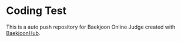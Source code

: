 # Coding Test
This is a auto push repository for Baekjoon Online Judge created with [BaekjoonHub](https://github.com/BaekjoonHub/BaekjoonHub).
